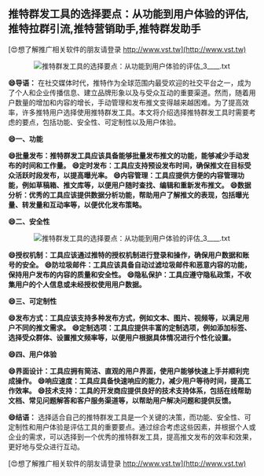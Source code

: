 ## **推特群发工具的选择要点：从功能到用户体验的评估,推特拉群引流,推特营销助手,推特群发助手**

[😍想了解推广相关软件的朋友请登录 http://www.vst.tw](http://www.vst.tw)

 <center><img src="https://vst.tw/MP4/tuiguang/png/4.png" alt="推特群发工具的选择要点：从功能到用户体验的评估_3____.txt"></center>

**😄导语：**
在社交媒体时代，推特作为全球范围内最受欢迎的社交平台之一，成为了个人和企业传播信息、建立品牌形象以及与受众互动的重要渠道。然而，随着用户数量的增加和内容的增长，手动管理和发布推文变得越来越困难。为了提高效率，许多推特用户选择使用推特群发工具。本文将介绍选择推特群发工具时需要考虑的要点，包括功能、安全性、可定制性以及用户体验。

**😄一、功能**

**😄批量发布：推特群发工具应该具备能够批量发布推文的功能，能够减少手动发布的时间和工作量。**
**😄定时发布：工具应支持预设发布时间，确保推文在目标受众活跃时段发布，以提高曝光率。**
**😄内容管理：工具应提供方便的内容管理功能，例如草稿箱、推文库等，以便用户随时查找、编辑和重新发布推文。**
**😄数据分析：优秀的工具应该提供数据分析功能，帮助用户了解推文的表现，包括曝光量、转发量和互动率等，以便优化发布策略。**

**😄二、安全性**

 <center><img src="https://vst.tw/MP4/tuiguang/png/8.png" alt="推特群发工具的选择要点：从功能到用户体验的评估_3____.txt"></center>

**😄授权机制：工具应该通过推特的授权机制进行登录和操作，确保用户数据和账号的安全。**
**😄防垃圾邮件：工具应该具备自动过滤垃圾邮件和恶意内容的功能，保持用户发布的内容的质量和安全性。**
**😄隐私保护：工具应遵守隐私政策，不收集用户的个人信息或未经授权使用用户数据。**

**😄三、可定制性**

**😄发布方式：工具应该支持多种发布方式，例如文本、图片、视频等，以满足用户不同的推文需求。**
**😄定制选项：工具应提供丰富的定制选项，例如添加标签、选择受众群体、设置推文频率等，以便用户根据具体情况进行个性化设置。**

**😄四、用户体验**

**😄界面设计：工具应拥有简洁、直观的用户界面，使用户能够快速上手并顺利完成操作。**
**😄响应速度：工具应具备快速响应的能力，减少用户等待时间，提高工作效率。**
**😄技术支持：工具的开发商应提供良好的技术支持体系，包括在线帮助文档、常见问题解答和客户服务渠道等，以帮助用户解决问题和提供反馈。**

**😄结语：**
选择适合自己的推特群发工具是一个关键的决策，而功能、安全性、可定制性和用户体验是评估工具的重要要点。通过综合考虑这些因素，并根据个人或企业的需求，可以选择到一个优秀的推特群发工具，提高推文发布的效率和效果，更好地与受众进行互动。

[😍想了解推广相关软件的朋友请登录 http://www.vst.tw](http://www.vst.tw)



